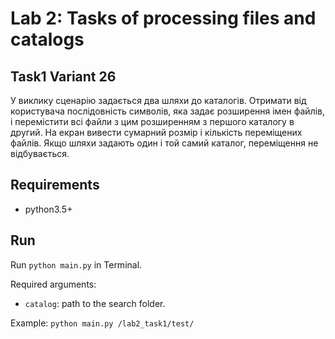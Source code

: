 # Lab 2: Tasks of processing files and catalogs

## Task1 Variant 26
У виклику сценарію задається два шляхи до каталогів. Отримати від користувача послідовність символів, яка задає
розширення імен файлів, і перемістити всі файли з цим розширенням з першого каталогу в другий. На екран вивести
сумарний розмір і кількість переміщених файлів. Якщо шляхи задають один і той самий каталог, переміщення не
відбувається.

## Requirements
- python3.5+

## Run
Run `python main.py` in Terminal.

Required arguments: 
- `catalog`: path to the search folder.

Example: `python main.py /lab2_task1/test/` 
